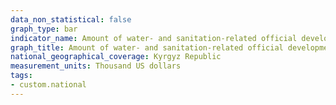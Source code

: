 ```yaml
---
data_non_statistical: false
graph_type: bar
indicator_name: Amount of water- and sanitation-related official development assistance that is part of a governmentcoordinated spending plan, based on national data
graph_title: Amount of water- and sanitation-related official development assistance that is part of a governmentcoordinated spending plan, based on national data
national_geographical_coverage: Kyrgyz Republic
measurement_units: Thousand US dollars
tags:
- custom.national
---
```

